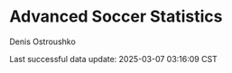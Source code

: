 # Advanced Soccer Statistics
Denis Ostroushko

<!-- gfm -->

Last successful data update: 2025-03-07 03:16:09 CST
